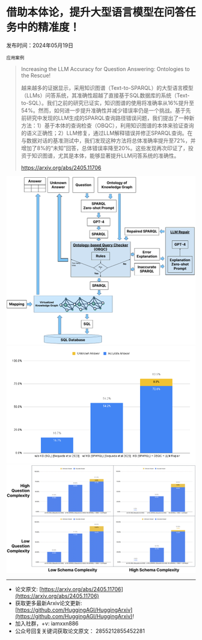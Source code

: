 # 借助本体论，提升大型语言模型在问答任务中的精准度！
发布时间：2024年05月19日

`应用案例`
> Increasing the LLM Accuracy for Question Answering: Ontologies to the Rescue!
>
> 越来越多的证据显示，采用知识图谱（Text-to-SPARQL）的大型语言模型（LLMs）问答系统，其准确性超越了直接基于SQL数据库的系统（Text-to-SQL）。我们之前的研究已证实，知识图谱的使用将准确率从16%提升至54%。然而，如何进一步提升准确性并减少错误率仍是一个挑战。基于先前研究中发现的LLM生成的SPARQL查询路径错误问题，我们提出了一种新方法：1）基于本体的查询检查（OBQC），利用知识图谱的本体来验证查询的语义正确性；2）LLM修复，通过LLM解释错误并修正SPARQL查询。在与数据对话的基准测试中，我们发现这种方法将总体准确率提升至72%，并增加了8%的“未知”回答，总体错误率降至20%。这些发现再次印证了，投资于知识图谱，尤其是本体，能够显著提升LLM问答系统的准确性。
>
> https://arxiv.org/abs/2405.11706

![](https://raw.githubusercontent.com/HuggingAGI/HuggingArxiv/main/paper_images/2405.11706/Overview.png)
![](https://raw.githubusercontent.com/HuggingAGI/HuggingArxiv/main/paper_images/2405.11706/OverallResultsWithPrevious.png)
![](https://raw.githubusercontent.com/HuggingAGI/HuggingArxiv/main/paper_images/2405.11706/QuadrantResultsWithPrevious.png)

<hr />

- 论文原文: [https://arxiv.org/abs/2405.11706](https://arxiv.org/abs/2405.11706)
- 获取更多最新Arxiv论文更新: [https://github.com/HuggingAGI/HuggingArxiv](https://github.com/HuggingAGI/HuggingArxiv)!
- 加入社群，+v: iamxxn886
- 公众号回复关键词获取论文原文： 2855212855452281